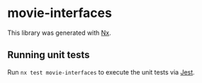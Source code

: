 # movie-interfaces

This library was generated with [Nx](https://nx.dev).

## Running unit tests

Run `nx test movie-interfaces` to execute the unit tests via [Jest](https://jestjs.io).
